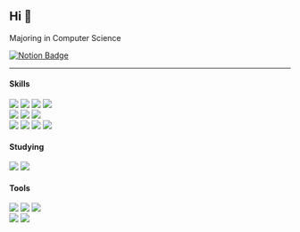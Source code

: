 ## Hi 👋

Majoring in Computer Science 

[![Notion Badge](https://img.shields.io/badge/Check_my_Notion_here-FFFFFF?style=flat-square&logo=Notion&logoColor=black&link=https://mminjukim.notion.site/mj-home)](https://mminjukim.notion.site/mj-home)

<hr>

#### Skills
  <img  src="https://img.shields.io/badge/Java-a7752f?style=flat-square&logo=Java&logoColor=white"> <img src="https://img.shields.io/badge/Spring-6DB33F?style=flat-square&logo=Spring&logoColor=white"> <img  src="https://img.shields.io/badge/Python-3766AB?style=flat-square&logo=Python&logoColor=white"/> <img  src="https://img.shields.io/badge/Django-092E20?style=flat-square&logo=django&logoColor=white"> <br>
  <img  src="https://img.shields.io/badge/_C_-A8B9CC?style=flat-square&logo=C&logoColor=white"/> <img  src="https://img.shields.io/badge/HTML-E34F26?style=flat-square&logo=html5&logoColor=white"/> <img  src="https://img.shields.io/badge/CSS-663399?style=flat-square&logo=css&logoColor=white"/> <br>
  <img  src="https://img.shields.io/badge/Linux-FCC624?style=flat-square&logo=Linux&logoColor=black"/> <img  src="https://img.shields.io/badge/AWS EC2-FF9900?style=flat-square&logo=amazon_ec2&logoColor=white"/> <img  src="https://img.shields.io/badge/Docker-2496ED?style=flat-square&logo=Docker&logoColor=white"/> <img  src="https://img.shields.io/badge/MySQL-4479A1?style=flat-square&logo=MySQL&logoColor=white"/>

#### Studying
<img  src="https://img.shields.io/badge/React Native-61DAFB?style=flat-square&logo=React&logoColor=black"> <img  src="https://img.shields.io/badge/Spring_Security-DB33F?style=flat-square&logo=springsecurity&logoColor=white">

#### Tools
  <img  src="https://img.shields.io/badge/Visual_Studio_Code-007ACC?style=flat-square&logo=visualstudiocode&logoColor=white"/> <img  src="https://img.shields.io/badge/IntelliJ IDEA-da2fb6?style=flat-square&logo=intellijidea&logoColor=white"/> <img  src="https://img.shields.io/badge/GitHub-181717?style=flat-square&logo=GitHub&logoColor=white"/> <br>
  <img  src="https://img.shields.io/badge/Figma-F24E1E?style=flat-square&logo=figma&logoColor=white"/> <img  src="https://img.shields.io/badge/Notion-000000?style=flat-square&logo=Notion&logoColor=white"/>
